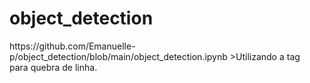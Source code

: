 # object_detection


<html>
 <head>
  <title> Detecção de veículos e reconhecimento de placas em vídeos </br> </title>
 </head>
 <body>
  https://github.com/Emanuelle-p/object_detection/blob/main/object_detection.ipynb >Utilizando a tag <br /> para quebra de linha.
 </body>
</html>

